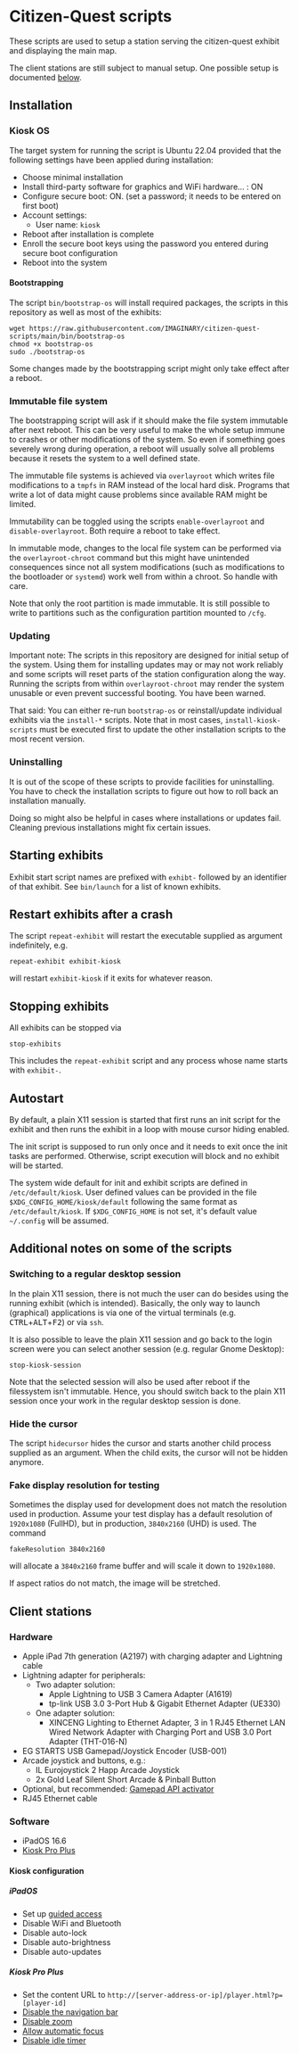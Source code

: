 # Citizen-Quest scripts

These scripts are used to setup a station serving the citizen-quest exhibit and displaying the main map.

The client stations are still subject to manual setup. One possible setup is documented [below](#client-stations).

## Installation

### Kiosk OS

The target system for running the script is Ubuntu 22.04 provided that the following settings have been applied during installation:

- Choose minimal installation
- Install third-party software for graphics and WiFi hardware... : ON
- Configure secure boot: ON. (set a password; it needs to be entered on first boot)
- Account settings:
    + User name: `kiosk`
- Reboot after installation is complete
- Enroll the secure boot keys using the password you entered during secure boot configuration
- Reboot into the system

#### Bootstrapping

The script `bin/bootstrap-os` will install required packages, the scripts in this repository as
well as most of the exhibits:

```
wget https://raw.githubusercontent.com/IMAGINARY/citizen-quest-scripts/main/bin/bootstrap-os
chmod +x bootstrap-os
sudo ./bootstrap-os
```

Some changes made by the bootstrapping script might only take effect after a reboot.

### Immutable file system

The bootstrapping script will ask if it should make the file system immutable after next reboot. This can be very useful to make the whole setup immune to crashes or other modifications of the system. So even if something goes severely wrong during operation, a reboot will usually solve all problems because it resets the system to a well defined state.

The immutable file systems is achieved via `overlayroot` which writes file modifications to a `tmpfs` in RAM instead of the local hard disk. Programs that write a lot of data might cause problems since available RAM might be limited.

Immutability can be toggled using the scripts `enable-overlayroot` and `disable-overlayroot`. Both require a reboot to take effect.

In immutable mode, changes to the local file system can be performed via the `overlayroot-chroot` command but this might have unintended consequences since not all system modifications (such as modifications to the bootloader or `systemd`) work well from within a chroot. So handle with care.

Note that only the root partition is made immutable. It is still possible to write to partitions such as the configuration partition mounted to `/cfg`. 

### Updating

Important note: The scripts in this repository are designed for initial setup of the system. Using them for installing updates may or may not work reliably and some scripts will reset parts of the station configuration along the way. Running the scripts from within `overlayroot-chroot` may render the system unusable or even prevent successful booting. You have been warned.

That said: You can either re-run `bootstrap-os` or reinstall/update individual exhibits via the
`install-*` scripts. Note that in most cases, `install-kiosk-scripts` must be executed first
to update the other installation scripts to the most recent version.

### Uninstalling

It is out of the scope of these scripts to provide facilities for uninstalling.
You have to check the installation scripts to figure out how to roll back an installation manually.

Doing so might also be helpful in cases where installations or updates fail. Cleaning previous installations might fix certain issues.

## Starting exhibits
Exhibit start script names are prefixed with `exhibt-` followed by an identifier of that exhibit. See `bin/launch` for a list of known exhibits.

## Restart exhibits after a crash
The script `repeat-exhibit` will restart the executable supplied as argument indefinitely, e.g.
```
repeat-exhibit exhibit-kiosk
```
will restart `exhibit-kiosk` if it exits for whatever reason.

## Stopping exhibits
All exhibits can be stopped via
```
stop-exhibits
```
This includes the `repeat-exhibit` script and any process whose name starts with `exhibit-`.

## Autostart

By default, a plain X11 session is started that first runs an init script for the exhibit and then runs the exhibit in a loop with mouse cursor hiding enabled.

The init script is supposed to run only once and it needs to exit once the init tasks are performed. Otherwise, script execution will block and no exhibit will be started.

The system wide default for init and exhibit scripts are defined in `/etc/default/kiosk`.
User defined values can be provided in the file `$XDG_CONFIG_HOME/kiosk/default` following the same format as `/etc/default/kiosk`.
If `$XDG_CONFIG_HOME` is not set, it's default value `~/.config` will be assumed.

## Additional notes on some of the scripts

### Switching to a regular desktop session

In the plain X11 session, there is not much the user can do besides using the running exhibit (which is intended). Basically, the only way to launch (graphical) applications is via one of the virtual terminals (e.g. <kbd>CTRL</kbd>+<kbd>ALT</kbd>+<kbd>F2</kbd>) or via `ssh`.

It is also possible to leave the plain X11 session and go back to the login screen were you can select another session (e.g. regular Gnome Desktop):
```
stop-kiosk-session
```
Note that the selected session will also be used after reboot if the filessystem isn't immutable. Hence, you should switch back to the plain X11 session once your work in the regular desktop session is done.

### Hide the cursor
The script `hidecursor` hides the cursor and starts another child process supplied as an argument.
When the child exits, the cursor will not be hidden anymore.

### Fake display resolution for testing
Sometimes the display used for development does not match the resolution used in production.
Assume your test display has a default resolution of `1920x1080` (FullHD), but in production, `3840x2160` (UHD) is used.
The command
```
fakeResolution 3840x2160
```
will allocate a `3840x2160` frame buffer and will scale it down to `1920x1080`.

If aspect ratios do not match, the image will be stretched.

## Client stations

### Hardware    

 - Apple iPad 7th generation (A2197) with charging adapter and Lightning cable
 - Lightning adapter for peripherals:
    - Two adapter solution:
        - Apple Lightning to USB 3 Camera Adapter (A1619)
        - tp-link USB 3.0 3-Port Hub & Gigabit Ethernet Adapter (UE330)
    - One adapter solution:
        - XINCENG Lighting to Ethernet Adapter, 3 in 1 RJ45 Ethernet LAN Wired Network Adapter with Charging Port and USB 3.0 Port Adapter (THT-016-N)
- EG STARTS USB Gamepad/Joystick Encoder (USB-001)
- Arcade joystick and buttons, e.g.:
    - IL Eurojoystick 2 Happ Arcade Joystick
    - 2x Gold Leaf Silent Short Arcade & Pinball Button
- Optional, but recommended: [Gamepad API activator](https://github.com/IMAGINARY/gamepad-api-activator)
- RJ45 Ethernet cable

### Software

- iPadOS 16.6
- [Kiosk Pro Plus](https://apps.apple.com/app/kiosk-pro-plus/id445701154)

#### Kiosk configuration

##### iPadOS
 - Set up [guided access](https://support.apple.com/en-my/guide/ipad/ipada16d1374/ipados)
 - Disable WiFi and Bluetooth
 - Disable auto-lock
 - Disable auto-brightness
 - Disable auto-updates

##### Kiosk Pro Plus
 - Set the content URL to `http://[server-address-or-ip]/player.html?p=[player-id]`
 - [Disable the navigation bar](https://support.kioskgroup.com/article/969-show-navigation-bar)
 - [Disable zoom](https://support.kioskgroup.com/article/985-zoom-on-standard-web-pages)
 - [Allow automatic focus](https://support.kioskgroup.com/article/1169-show-keyboard-automatically-on-focus-event)
 - [Disable idle timer](https://support.kioskgroup.com/article/991-idle-time-limit)
